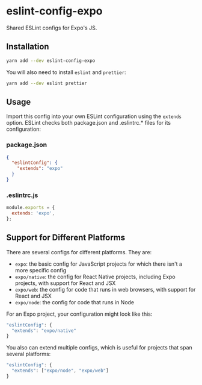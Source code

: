 # eslint-config-expo
Shared ESLint configs for Expo's JS.

## Installation

```sh
yarn add --dev eslint-config-expo
```

You will also need to install `eslint` and `prettier`:

```sh
yarn add --dev eslint prettier
```

## Usage

Import this config into your own ESLint configuration using the `extends` option. ESLint checks both package.json and .eslintrc.* files for its configuration:

### package.json
```json
{
  "eslintConfig": {
    "extends": "expo"
  }
}
```

### .eslintrc.js
```js
module.exports = {
  extends: 'expo',
};
```

## Support for Different Platforms

There are several configs for different platforms. They are:
* `expo`: the basic config for JavaScript projects for which there isn't a more specific config
* `expo/native`: the config for React Native projects, including Expo projects, with support for React and JSX
* `expo/web`: the config for code that runs in web browsers, with support for React and JSX
* `expo/node`: the config for code that runs in Node

For an Expo project, your configuration might look like this:

```js
"eslintConfig": {
  "extends": "expo/native"
}
```

You also can extend multiple configs, which is useful for projects that span several platforms:

```js
"eslintConfig": {
  "extends": ["expo/node", "expo/web"]
}
```

